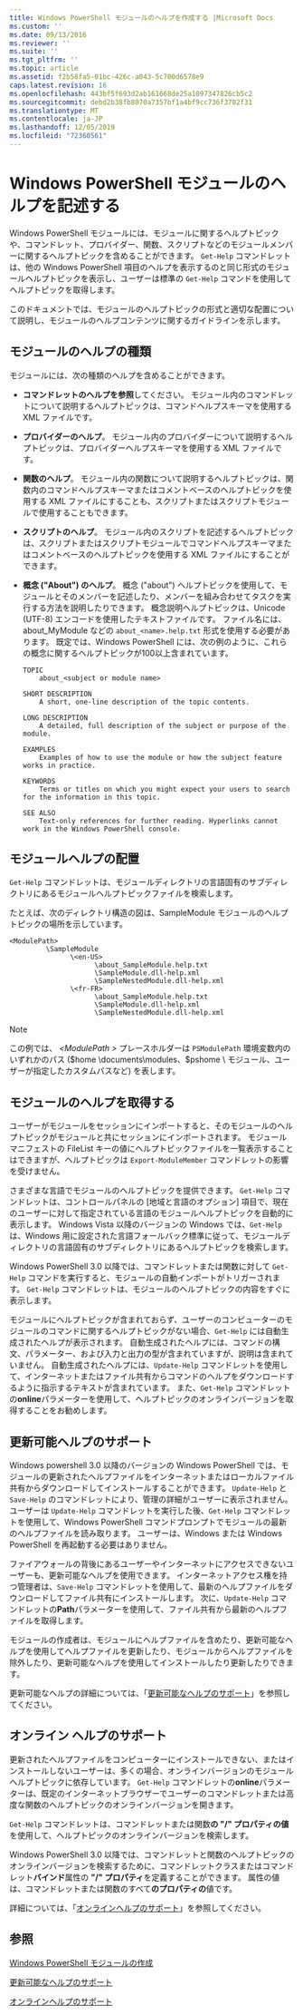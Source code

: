 ```yaml
---
title: Windows PowerShell モジュールのヘルプを作成する |Microsoft Docs
ms.custom: ''
ms.date: 09/13/2016
ms.reviewer: ''
ms.suite: ''
ms.tgt_pltfrm: ''
ms.topic: article
ms.assetid: f2b58fa5-01bc-426c-a043-5c700d6578e9
caps.latest.revision: 16
ms.openlocfilehash: 443bf5f693d2ab161668de25a1097347826cb5c2
ms.sourcegitcommit: debd2b38fb8070a7357bf1a4bf9cc736f3702f31
ms.translationtype: MT
ms.contentlocale: ja-JP
ms.lasthandoff: 12/05/2019
ms.locfileid: "72360561"
---
```

# <a name="writing-help-for-windows-powershell-modules"></a>Windows PowerShell モジュールのヘルプを記述する

Windows PowerShell モジュールには、モジュールに関するヘルプトピックや、コマンドレット、プロバイダー、関数、スクリプトなどのモジュールメンバーに関するヘルプトピックを含めることができます。 `Get-Help` コマンドレットは、他の Windows PowerShell 項目のヘルプを表示するのと同じ形式のモジュールヘルプトピックを表示し、ユーザーは標準の `Get-Help` コマンドを使用してヘルプトピックを取得します。

このドキュメントでは、モジュールのヘルプトピックの形式と適切な配置について説明し、モジュールのヘルプコンテンツに関するガイドラインを示します。

## <a name="types-of-module-help"></a>モジュールのヘルプの種類

モジュールには、次の種類のヘルプを含めることができます。

- **コマンドレットのヘルプを参照**してください。 モジュール内のコマンドレットについて説明するヘルプトピックは、コマンドヘルプスキーマを使用する XML ファイルです。

- **プロバイダーのヘルプ**。 モジュール内のプロバイダーについて説明するヘルプトピックは、プロバイダーヘルプスキーマを使用する XML ファイルです。

- **関数のヘルプ**。 モジュール内の関数について説明するヘルプトピックは、関数内のコマンドヘルプスキーマまたはコメントベースのヘルプトピックを使用する XML ファイルにすることも、スクリプトまたはスクリプトモジュールで使用することもできます。

- **スクリプトのヘルプ**。 モジュール内のスクリプトを記述するヘルプトピックは、スクリプトまたはスクリプトモジュールでコマンドヘルプスキーマまたはコメントベースのヘルプトピックを使用する XML ファイルにすることができます。

- **概念 ("About") のヘルプ**。 概念 ("about") ヘルプトピックを使用して、モジュールとそのメンバーを記述したり、メンバーを組み合わせてタスクを実行する方法を説明したりできます。 概念説明ヘルプトピックは、Unicode (UTF-8) エンコードを使用したテキストファイルです。 ファイル名には、about_MyModule などの `about_<name>.help.txt` 形式を使用する必要があります。 既定では、Windows PowerShell には、次の例のように、これらの概念に関するヘルプトピックが100以上含まれています。

  ```
  TOPIC
      about_<subject or module name>

  SHORT DESCRIPTION
      A short, one-line description of the topic contents.

  LONG DESCRIPTION
      A detailed, full description of the subject or purpose of the module.

  EXAMPLES
      Examples of how to use the module or how the subject feature works in practice.

  KEYWORDS
      Terms or titles on which you might expect your users to search for the information in this topic.

  SEE ALSO
      Text-only references for further reading. Hyperlinks cannot work in the Windows PowerShell console.

  ```

## <a name="placement-of-module-help"></a>モジュールヘルプの配置

`Get-Help` コマンドレットは、モジュールディレクトリの言語固有のサブディレクトリにあるモジュールヘルプトピックファイルを検索します。

たとえば、次のディレクトリ構造の図は、SampleModule モジュールのヘルプトピックの場所を示しています。

```
<ModulePath>
         \SampleModule
               \<en-US>
                     \about_SampleModule.help.txt
                     \SampleModule.dll-help.xml
                     \SampleNestedModule.dll-help.xml
               \<fr-FR>
                     \about_SampleModule.help.txt
                     \SampleModule.dll-help.xml
                     \SampleNestedModule.dll-help.xml

```

> [!NOTE]
> この例では、 *\<ModulePath >* プレースホルダーは `PSModulePath` 環境変数内のいずれかのパス ($home \documents\modules、$pshome \ モジュール、ユーザーが指定したカスタムパスなど) を表します。

## <a name="getting-module-help"></a>モジュールのヘルプを取得する

ユーザーがモジュールをセッションにインポートすると、そのモジュールのヘルプトピックがモジュールと共にセッションにインポートされます。 モジュールマニフェストの FileList キーの値にヘルプトピックファイルを一覧表示することはできますが、ヘルプトピックは `Export-ModuleMember` コマンドレットの影響を受けません。

さまざまな言語でモジュールのヘルプトピックを提供できます。 `Get-Help` コマンドレットは、コントロールパネルの [地域と言語のオプション] 項目で、現在のユーザーに対して指定されている言語のモジュールヘルプトピックを自動的に表示します。 Windows Vista 以降のバージョンの Windows では、`Get-Help` は、Windows 用に設定された言語フォールバック標準に従って、モジュールディレクトリの言語固有のサブディレクトリにあるヘルプトピックを検索します。

Windows PowerShell 3.0 以降では、コマンドレットまたは関数に対して `Get-Help` コマンドを実行すると、モジュールの自動インポートがトリガーされます。 `Get-Help` コマンドレットは、モジュールのヘルプトピックの内容をすぐに表示します。

モジュールにヘルプトピックが含まれておらず、ユーザーのコンピューターのモジュールのコマンドに関するヘルプトピックがない場合、`Get-Help` には自動生成されたヘルプが表示されます。 自動生成されたヘルプには、コマンドの構文、パラメーター、および入力と出力の型が含まれていますが、説明は含まれていません。 自動生成されたヘルプには、`Update-Help` コマンドレットを使用して、インターネットまたはファイル共有からコマンドのヘルプをダウンロードするように指示するテキストが含まれています。 また、`Get-Help` コマンドレットの**online**パラメーターを使用して、ヘルプトピックのオンラインバージョンを取得することをお勧めします。

## <a name="supporting-updatable-help"></a>更新可能ヘルプのサポート

Windows powershell 3.0 以降のバージョンの Windows PowerShell では、モジュールの更新されたヘルプファイルをインターネットまたはローカルファイル共有からダウンロードしてインストールすることができます。 `Update-Help` と `Save-Help` のコマンドレットにより、管理の詳細がユーザーに表示されません。 ユーザーは `Update-Help` コマンドレットを実行した後、`Get-Help` コマンドレットを使用して、Windows PowerShell コマンドプロンプトでモジュールの最新のヘルプファイルを読み取ります。 ユーザーは、Windows または Windows PowerShell を再起動する必要はありません。

ファイアウォールの背後にあるユーザーやインターネットにアクセスできないユーザーも、更新可能なヘルプを使用できます。 インターネットアクセス権を持つ管理者は、`Save-Help` コマンドレットを使用して、最新のヘルプファイルをダウンロードしてファイル共有にインストールします。 次に、`Update-Help` コマンドレットの**Path**パラメーターを使用して、ファイル共有から最新のヘルプファイルを取得します。

モジュールの作成者は、モジュールにヘルプファイルを含めたり、更新可能なヘルプを使用してヘルプファイルを更新したり、モジュールからヘルプファイルを除外したり、更新可能なヘルプを使用してインストールしたり更新したりできます。

更新可能なヘルプの詳細については、「[更新可能なヘルプのサポート](./supporting-updatable-help.md)」を参照してください。

## <a name="supporting-online-help"></a>オンライン ヘルプのサポート

更新されたヘルプファイルをコンピューターにインストールできない、またはインストールしないユーザーは、多くの場合、オンラインバージョンのモジュールヘルプトピックに依存しています。 `Get-Help` コマンドレットの**online**パラメーターは、既定のインターネットブラウザーでユーザーのコマンドレットまたは高度な関数のヘルプトピックのオンラインバージョンを開きます。

`Get-Help` コマンドレットは、コマンドレットまたは関数**の "/" プロパティの値**を使用して、ヘルプトピックのオンラインバージョンを検索します。

Windows PowerShell 3.0 以降では、コマンドレットと関数のヘルプトピックのオンラインバージョンを検索するために、コマンドレットクラスまたはコマンドレット**バインド**属性の **"/" プロパティ**を定義することができます。 属性の値は、コマンドレットまたは関数のすべて**のプロパティの**値です。

詳細については、「[オンラインヘルプのサポート](./supporting-online-help.md)」を参照してください。

## <a name="see-also"></a>参照

[Windows PowerShell モジュールの作成](./writing-a-windows-powershell-module.md)

[更新可能なヘルプのサポート](./supporting-updatable-help.md)

[オンラインヘルプのサポート](./supporting-online-help.md)